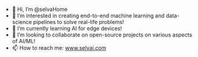 - 👋 Hi, I’m @selvaHome
- 👀 I’m interested in creating end-to-end machine learning and data-science pipelines to solve real-life problems!
- 🌱 I’m currently learning AI for edge devices!
- 💞️ I’m looking to collaborate on open-source projects on various aspects of AI/ML!
- 📫 How to reach me: www.selvai.com

<!---
selvaHome/selvaHome is a ✨ special ✨ repository because its `README.md` (this file) appears on your GitHub profile.
You can click the Preview link to take a look at your changes.
--->
